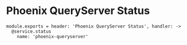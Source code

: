 
# Phoenix QueryServer Status

    module.exports = header: 'Phoenix QueryServer Status', handler: ->
      @service.status
        name: 'phoenix-queryserver'
